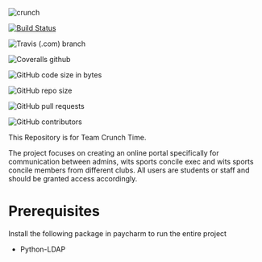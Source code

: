 ![crunch](https://user-images.githubusercontent.com/38796505/57013897-fb6b5200-6c0d-11e9-88ba-7b48b72b9bea.png)

[![Build Status](https://travis-ci.org/Robel-robel/Crunch-Time.svg?branch=master)](https://travis-ci.org/Robel-robel/Crunch-Time)

![Travis (.com) branch](https://img.shields.io/travis/com/Robel-robel/Crunch-Time/master.svg)

![Coveralls github](https://img.shields.io/coveralls/github/Robel-robel/Crunch-Time.svg)

![GitHub code size in bytes](https://img.shields.io/github/languages/code-size/Robel-robel/Crunch-Time.svg)

![GitHub repo size](https://img.shields.io/github/repo-size/Robel-robel/Crunch-Time.svg)

![GitHub pull requests](https://img.shields.io/github/issues-pr/Robel-robel/Crunch-Time.svg)

![GitHub contributors](https://img.shields.io/github/contributors/Robel-robel/Crunch-Time.svg)


This Repository is for Team Crunch Time.

The project focuses on creating an online portal specifically for communication between admins, wits sports concile exec and wits sports concile members from different clubs. All users are students or staff and should be granted access accordingly. 


# Prerequisites
 Install the following package in paycharm to run the entire project
 - Python-LDAP
  
